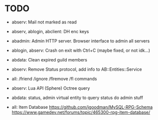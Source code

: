 # TODO

* abserv: Mail not marked as read
* abserv, ablogin, abclient: DH enc keys

* abadmin: Admin HTTP server. Browser interface to admin all servers

* ablogin, abserv: Crash on exit with Ctrl+C (maybe fixed, or not idk...)

* abdata: Clean expired guild members

* abserv: Remove Status protocol, add info to AB::Entities::Service

* all: /friend /ignore /flremove /fl commands
* abserv: Lua API (Sphere) Octree query
* abdata: status, admin virtual entity to query status do admin stuff
* all: Item Database
  https://github.com/jgoodman/MySQL-RPG-Schema   
  https://www.gamedev.net/forums/topic/465300-rpg-item-database/
